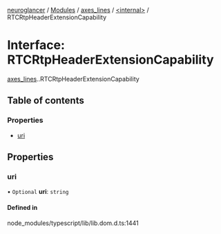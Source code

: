[neuroglancer](../README.md) / [Modules](../modules.md) / [axes\_lines](../modules/axes_lines.md) / [<internal\>](../modules/axes_lines._internal_.md) / RTCRtpHeaderExtensionCapability

# Interface: RTCRtpHeaderExtensionCapability

[axes_lines](../modules/axes_lines.md).[<internal>](../modules/axes_lines._internal_.md).RTCRtpHeaderExtensionCapability

## Table of contents

### Properties

- [uri](axes_lines._internal_.RTCRtpHeaderExtensionCapability.md#uri)

## Properties

### uri

• `Optional` **uri**: `string`

#### Defined in

node_modules/typescript/lib/lib.dom.d.ts:1441
